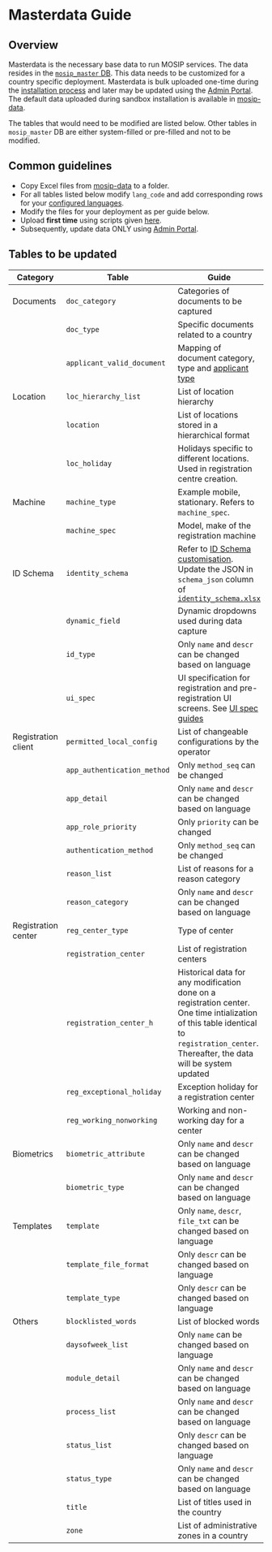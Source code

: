 # Masterdata Guide

## Overview
Masterdata is the necessary base data to run MOSIP services. The data resides in the [`mosip_master` DB](https://github.com/mosip/admin-services/tree/1.2.0-rc2/db_scripts/mosip_master). This data needs to be customized for a country specific deployment.  Masterdata is bulk uploaded one-time during the [installation process](https://github.com/mosip/mosip-infra/tree/1.2.0-rc2/deployment/v3/mosip/kernel/masterdata) and later may be updated using the [Admin Portal](admin-portal-guide.md). The default data uploaded during sandbox installation is available in [mosip-data](https://github.com/mosip/mosip-data/tree/1.2.0-rc2/mosip_master/xlsx).

The tables that would need to be modified are listed below.  Other tables in `mosip_master` DB are either system-filled or pre-filled and not to be modified.

## Common guidelines
* Copy Excel files from [mosip-data](https://github.com/mosip/mosip-data/tree/1.2.0-rc2/mosip_master/xlsx) to a folder.
* For all tables listed below modify `lang_code` and add corresponding rows for your [configured languages](module-configuration.md#languages). 
* Modify the files for your deployment as per guide below. 
* Upload **first time** using scripts given [here](https://github.com/mosip/mosip-infra/tree/1.2.0-rc2/deployment/v3/mosip/kernel/masterdata).
* Subsequently, update data ONLY using [Admin Portal](admin-portal-guide.md).

## Tables to be updated
|Category|Table|Guide|
|---|---|---|
|Documents|`doc_category`|Categories of documents to be captured|
||`doc_type`| Specific documents related to a country|
||`applicant_valid_document`|Mapping of document category, type and [applicant type](https://github.com/mosip/mosip-config/blob/develop3-v3/applicanttype.mvel)|
|Location|`loc_hierarchy_list`|List of location hierarchy|
||`location`|List of locations stored in a hierarchical format|
||`loc_holiday`|Holidays specific to different locations. Used in registration centre creation.|
|Machine|`machine_type`|Example mobile, stationary. Refers to `machine_spec`.|
||`machine_spec`|Model, make of the registration machine|
|ID Schema|`identity_schema`| Refer to [ID Schema customisation](id-schema.md). Update the JSON in `schema_json` column of [`identity_schema.xlsx`](https://github.com/mosip/mosip-data/tree/lts/mosip_master/xlsx/identity_schema.xlsx)|
||`dynamic_field`|Dynamic dropdowns used during data capture|
||`id_type`|Only `name` and `descr` can be changed based on language|
||`ui_spec`|UI specification for registration and pre-registration UI screens. See [UI spec guides]()|
|Registration client|`permitted_local_config`|List of changeable configurations by the operator|
||`app_authentication_method`| Only `method_seq` can be changed|
||`app_detail`|Only `name` and `descr` can be changed based on language|
||`app_role_priority`|Only `priority` can be changed|
||`authentication_method`|Only `method_seq` can be changed|
||`reason_list`|List of reasons for a reason category|
||`reason_category`|Only `name` and `descr` can be changed based on language|
|Registration center|`reg_center_type`|Type of center |
||`registration_center`|List of registration centers|
||`registration_center_h`|Historical data for any modification done on a registration center. One time intialization of this table identical to `registration_center`. Thereafter, the data will be system updated|
||`reg_exceptional_holiday`|Exception holiday for a registration center|
||`reg_working_nonworking`|Working and non-working day for a center|
|Biometrics|`biometric_attribute`|Only `name` and `descr` can be changed based on language|
||`biometric_type`|Only `name` and `descr` can be changed based on language|
|Templates|`template`|Only `name`, `descr`, `file_txt` can be changed based on language|
||`template_file_format`|Only `descr` can be changed based on language|
||`template_type`|Only `descr` can be changed based on language|
|Others|`blocklisted_words`|List of blocked words|
||`daysofweek_list`|Only `name` can be changed based on language|
||`module_detail`|Only `name` and `descr` can be changed based on language|
||`process_list`|Only `name` and `descr` can be changed based on language|
||`status_list`|Only `descr` can be changed based on language|
||`status_type`|Only `name` and `descr` can be changed based on language|
||`title`|List of titles used in the country|
||`zone`|List of administrative zones in a country|
